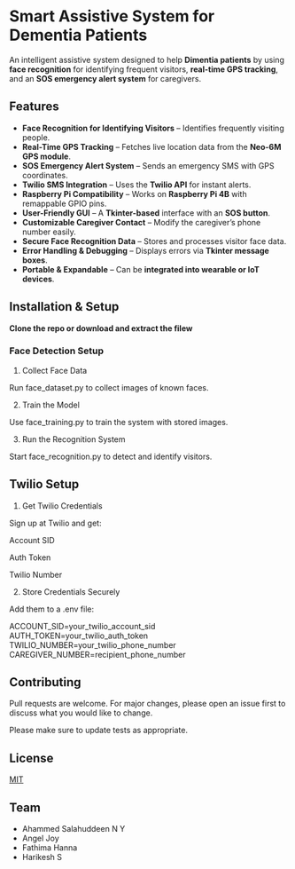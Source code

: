# Smart Assistive System for Dementia Patients

An intelligent assistive system designed to help **Dimentia patients** by using **face recognition** for identifying frequent visitors, **real-time GPS tracking**, and an **SOS emergency alert system** for caregivers.


## Features

- **Face Recognition for Identifying Visitors** – Identifies frequently visiting people.
- **Real-Time GPS Tracking** – Fetches live location data from the **Neo-6M GPS module**.
- **SOS Emergency Alert System** – Sends an emergency SMS with GPS coordinates.
- **Twilio SMS Integration** – Uses the **Twilio API** for instant alerts.
- **Raspberry Pi Compatibility** – Works on **Raspberry Pi 4B** with remappable GPIO pins.
- **User-Friendly GUI** – A **Tkinter-based** interface with an **SOS button**.
- **Customizable Caregiver Contact** – Modify the caregiver’s phone number easily.
- **Secure Face Recognition Data** – Stores and processes visitor face data.
- **Error Handling & Debugging** – Displays errors via **Tkinter message boxes**.
- **Portable & Expandable** – Can be **integrated into wearable or IoT devices**.


## Installation & Setup
**Clone the repo or download and extract the filew**

### Face Detection Setup

1. Collect Face Data

Run face_dataset.py to collect images of known faces.

2. Train the Model

Use face_training.py to train the system with stored images.

3. Run the Recognition System

Start face_recognition.py to detect and identify visitors.

## Twilio Setup
1. Get Twilio Credentials

Sign up at Twilio and get:

Account SID

Auth Token

Twilio Number

2. Store Credentials Securely

Add them to a .env file:


ACCOUNT_SID=your_twilio_account_sid
AUTH_TOKEN=your_twilio_auth_token
TWILIO_NUMBER=your_twilio_phone_number
CAREGIVER_NUMBER=recipient_phone_number

## Contributing

Pull requests are welcome. For major changes, please open an issue first
to discuss what you would like to change.

Please make sure to update tests as appropriate.

## License

[MIT](https://choosealicense.com/licenses/mit/)

## Team

- Ahammed Salahuddeen N Y 
- Angel Joy
- Fathima Hanna
- Harikesh S